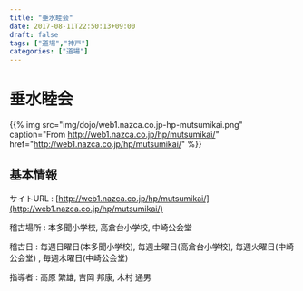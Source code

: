 ```yaml
---
title: "垂水睦会"
date: 2017-08-11T22:50:13+09:00
draft: false
tags: ["道場","神戸"]
categories: ["道場"]
---
```

# 垂水睦会

{{% img src="img/dojo/web1.nazca.co.jp-hp-mutsumikai.png" caption="From http://web1.nazca.co.jp/hp/mutsumikai/" href="http://web1.nazca.co.jp/hp/mutsumikai/" %}}

## 基本情報

サイトURL
: [http://web1.nazca.co.jp/hp/mutsumikai/](http://web1.nazca.co.jp/hp/mutsumikai/)

稽古場所
: 本多聞小学校, 高倉台小学校, 中崎公会堂

稽古日
: 毎週日曜日(本多聞小学校), 毎週土曜日(高倉台小学校), 毎週火曜日(中崎公会堂) , 毎週木曜日(中崎公会堂)

指導者
: 高原 繁雄, 吉岡 邦康, 木村 通男
